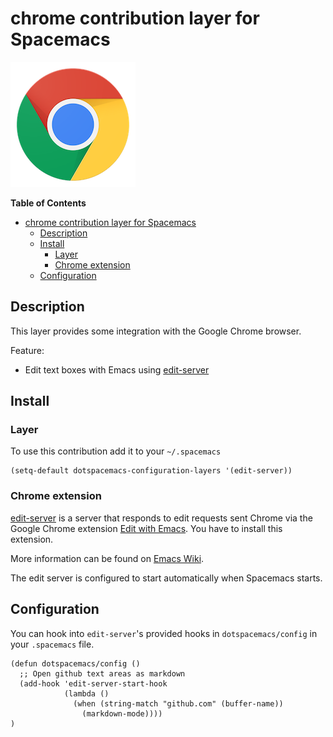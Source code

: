 # chrome contribution layer for Spacemacs

![logo](img/chrome.png)

<!-- markdown-toc start - Don't edit this section. Run M-x markdown-toc/generate-toc again -->
**Table of Contents**

- [chrome contribution layer for Spacemacs](#chrome-contribution-layer-for-spacemacs)
    - [Description](#description)
    - [Install](#install)
        - [Layer](#layer)
        - [Chrome extension](#chrome-extension)
    - [Configuration](#configuration)

<!-- markdown-toc end -->

## Description

This layer provides some integration with the Google Chrome browser.

Feature:
- Edit text boxes with Emacs using [edit-server][]

## Install

### Layer

To use this contribution add it to your `~/.spacemacs`

```elisp
(setq-default dotspacemacs-configuration-layers '(edit-server))
```

### Chrome extension

[edit-server][] is a server that responds to edit requests sent Chrome via the
Google Chrome extension [Edit with Emacs][]. You have to install this extension.

More information can be found on [Emacs Wiki][].

The edit server is configured to start automatically when Spacemacs starts.

## Configuration

You can hook into `edit-server`'s provided hooks in `dotspacemacs/config` in
your `.spacemacs` file.

```elisp
(defun dotspacemacs/config ()
  ;; Open github text areas as markdown
  (add-hook 'edit-server-start-hook
            (lambda ()
              (when (string-match "github.com" (buffer-name))
                (markdown-mode))))
)
```

[edit-server]: http://melpa.org/#/edit-server
[Edit with Emacs]: https://chrome.google.com/webstore/detail/edit-with-emacs/ljobjlafonikaiipfkggjbhkghgicgoh
[Emacs Wiki]: http://www.emacswiki.org/emacs/Edit_with_Emacs
